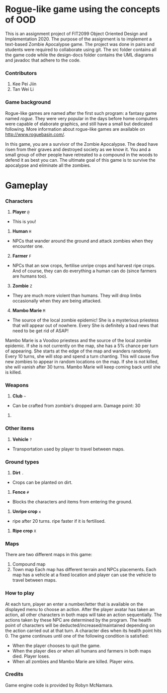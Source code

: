 # Rogue-like game using the concepts of OOD
This is an assignment project of FIT2099 Object Oriented Design and Implementation 2020. The purpose of the assignment is to implement a text-based Zombie Apocalypse game. The project was done in pairs and students were required to collaborate using git. The src folder contains all the game code while the design-docs folder contains the UML diagrams and javadoc that adhere to the code.

### Contributors
1. Kee Pei Jiin
2. Tan Wei Li

### Game background
Rogue-like games are named after the first such program: a fantasy game named *rogue*. They were very popular in the days before home computers were capable of elaborate graphics, and still have a small but dedicated following. More information about rogue-like games are available on <http://www.roguebasin.com/>.

In this game, you are a survivor of the Zombie Apocalypse. The dead have risen from their graves and destroyed society as we know it. You and a small group of other people have retreated to a compound in the woods to defend it as best you can. The ultimate goal of this game is to survive the apocalypse and eliminate all the zombies.

# Gameplay
### Characters
1. **Player** `@`
- This is you!
1. **Human** `H` 
- NPCs that wander around the ground and attack zombies when they encounter one.
2. **Farmer** `F` 
- NPCs that an sow crops, fertilise unripe crops and harvest ripe crops. And of course, they can do everything a human can do (since farmers are humans too).
3. **Zombie** `Z` 
- They are much more violent than humans.
They will drop limbs occasionally when they are being attacked.
4. **Mambo Marie** `M` 
- The source of the local zombie epidemic! She is a mysterious priestess that will appear out of nowhere. Every 
She is definitely a bad news that need to be get rid of ASAP!

Mambo Marie is a Voodoo priestess and the source of the local zombie epidemic. If she is not currently
on the map, she has a 5% chance per turn of appearing. She starts at the edge of the map and wanders
randomly. Every 10 turns, she will stop and spend a turn chanting. This will cause five new zombies to
appear in random locations on the map. If she is not killed, she will vanish after 30 turns.
Mambo Marie will keep coming back until she is killed.

### Weapons
1. **Club** `~` 
- Can be crafted from zombie's dropped arm. Damage point: 30
1. 

### Other items
1. **Vehicle** `?`
- Transportation used by player to travel between maps.

### Ground types
1. **Dirt** `.`
- Crops can be planted on dirt.
1. **Fence** `#`
- Blocks the characters and items from entering the ground.
1. **Unripe crop** `x`
- ripe after 20 turns. ripe faster if it is fertilised.
1. **Ripe crop** `X`

### Maps
There are two different maps in this game:
1. Compound map
2. Town map
Each map has different terrain and NPCs placements. Each map has a vehicle at a fixed location and player can use the vehicle to travel between maps.

### How to play
At each turn, player an enter a number/letter that is available on the displayed menu to choose an action. After the player avatar has taken an action, all other characters in both maps will take an action sequentially. The actions taken by these NPC are determined by the program. The health point of characters will be deducted/increased/maintained depending on the action carried out at that turn. A character dies when its health point hits 0.
The game continues until one of the following condition is satisfied:
- When the player chooses to quit the game.
- When the player dies *or* when all humans and farmers in both maps died. Player loses.
- When all zombies and Mambo Marie are killed. Player wins.

### Credits
Game engine code is provided by Robyn McNamara.
